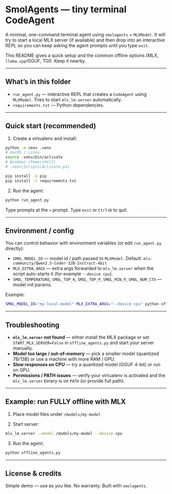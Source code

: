 # SmolAgents — tiny terminal CodeAgent

A minimal, one-command terminal agent using `smolagents` + `MLXModel`.
It will try to start a local MLX server (if available) and then drop into an interactive REPL so you can keep asking the agent prompts until you type `exit`.

This README gives a quick setup and the common offline options (MLX, `llama.cpp`/GGUF, TGI). Keep it nearby.

---

## What’s in this folder

* `run_agent.py` — interactive REPL that creates a `CodeAgent` using `MLXModel`. Tries to start `mlx_lm.server` automatically.
* `requirements.txt` — Python dependencies.

---

## Quick start (recommended)

1. Create a virtualenv and install:

```bash
python -m venv .venv
# macOS / Linux
source .venv/bin/activate
# Windows (Powershell)
# .venv\Scripts\Activate.ps1

pip install -U pip
pip install -r requirements.txt
```

2. Run the agent:

```bash
python run_agent.py
```

Type prompts at the `>` prompt. Type `exit` or `Ctrl+D` to quit.

---

## Environment / config

You can control behavior with environment variables (or edit `run_agent.py` directly):

* `SMOL_MODEL_ID` — model id / path passed to `MLXModel`. Default: `mlx-community/Qwen2.5-Coder-32B-Instruct-4bit`
* `MLX_EXTRA_ARGS` — extra args forwarded to `mlx_lm.server` when the script auto-starts it (for example `--device cpu`).
* `SMOL_TEMPERATURE`, `SMOL_TOP_K`, `SMOL_TOP_P`, `SMOL_MIN_P`, `SMOL_NUM_CTX` — model init params.

Example:

```bash
SMOL_MODEL_ID="my-local-model" MLX_EXTRA_ARGS="--device cpu" python offline_agents.py
```

---

## Troubleshooting

* **`mlx_lm.server` not found** — either install the MLX package or set `START_MLX_SERVER=False` in `offline_agents.py` and start your server manually.
* **Model too large / out-of-memory** — pick a smaller model (quantized 7B/13B) or use a machine with more RAM / GPU.
* **Slow responses on CPU** — try a quantized model (GGUF 4-bit) or run on GPU.
* **Permissions / PATH issues** — verify your virtualenv is activated and the `mlx_lm.server` binary is on `PATH` (or provide full path).

---

## Example: run FULLY offline with MLX

1. Place model files under `/models/my-model`
   
3. Start server:

```bash
mlx_lm.server --model /models/my-model --device cpu
```

3. Run the agent:

```bash
python offline_agents.py
```

---

## License & credits

Simple demo — use as you like. No warranty. Built with `smolagents`.
